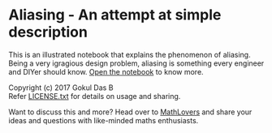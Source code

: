 Aliasing - An attempt at simple description
===========================================

This is an illustrated notebook that explains the phenomenon of aliasing.
Being a very igragious design problem, aliasing is something every engineer and
DIYer should know. [Open the notebook](aliasing.ipynb) to know more.

Copyright (c) 2017 Gokul Das B  
Refer [LICENSE.txt](LICENSE.txt) for details on usage and sharing.

Want to discuss this and more? Head over to [MathLovers](https://matrix.to/#/#mathlovers:diasp.in) 
and share your ideas and questions with like-minded maths enthusiasts.

